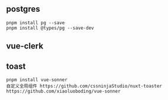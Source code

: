 ## postgres

```
pnpm install pg --save
pnpm install @types/pg --save-dev
```

## vue-clerk

## toast

```
pnpm install vue-sonner
自定义全局组件 https://github.com/cssninjaStudio/nuxt-toaster
https://github.com/xiaoluoboding/vue-sonner
```

